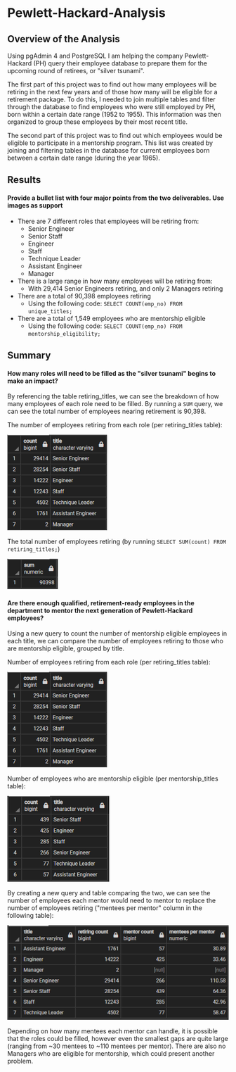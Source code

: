 # Pewlett-Hackard-Analysis

## Overview of the Analysis
Using pgAdmin 4 and PostgreSQL I am helping the company Pewlett-Hackard (PH) query their employee database to prepare them for the upcoming round of retirees, or "silver tsunami".

The first part of this project was to find out how many employees will be retiring in the next few years and of those how many will be eligible for a retirement package. To do this, I needed to join multiple tables and filter through the database to find employees who were still employed by PH, born within a certain date range (1952 to 1955). This information was then organized to group these employees by their most recent title.

The second part of this project was to find out which employees would be eligible to participate in a mentorship program. This list was created by joining and filtering tables in the database for current employees born between a certain date range (during the year 1965).

## Results
#### Provide a bullet list with four major points from the two deliverables. Use images as support
- There are 7 different roles that employees will be retiring from:
  - Senior Engineer
  - Senior Staff
  - Engineer
  - Staff
  - Technique Leader
  - Assistant Engineer
  - Manager
- There is a large range in how many employees will be retiring from:
  - With 29,414 Senior Engineers retiring, and only 2 Managers retiring
- There are a total of 90,398 employees retiring
  - Using the following code: `SELECT COUNT(emp_no) FROM unique_titles;`
- There are a total of 1,549 employees who are mentorship eligible
  - Using the following code: `SELECT COUNT(emp_no) FROM mentorship_eligibility;`

## Summary
#### How many roles will need to be filled as the "silver tsunami" begins to make an impact?
By referencing the table retiring_titles, we can see the breakdown of how many employees of each role need to be filled. By running a `SUM` query, we can see the total number of employees nearing retirement is 90,398.

The number of employees retiring from each role (per retiring_titles table):

![retiring_titles_table](Resources/retiring_titles_table.png)

The total number of employees retiring (by running `SELECT SUM(count) FROM retiring_titles;`)

![total_retirees](Resources/total_retirees.png)


#### Are there enough qualified, retirement-ready employees in the department to mentor the next generation of Pewlett-Hackard employees?

Using a new query to count the number of mentorship eligible employees in each title, we can compare the number of employees retiring to those who are mentorship eligible, grouped by title.

Number of employees retiring from each role (per retiring_titles table):

![retiring_titles_table](Resources/retiring_titles_table.png)

Number of employees who are mentorship eligible (per mentorship_titles table):

![mentorship_titles_table](Resources/mentorship_titles_table.png)

By creating a new query and table comparing the two, we can see the number of employees each mentor would need to mentor to replace the number of employees retiring ("mentees per mentor" column in the following table):

![mentees_per_mentor_table](Resources/mentees_per_mentor_table.png)

Depending on how many mentees each mentor can handle, it is possible that the roles could be filled, however even the smallest gaps are quite large (ranging from ~30 mentees to ~110 mentees per mentor). There are also no Managers who are eligible for mentorship, which could present another problem.
